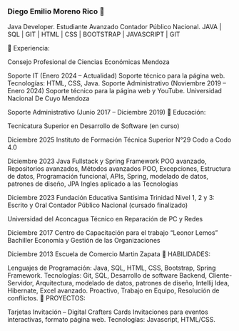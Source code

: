 ### Diego Emilio Moreno Rico 👋

<!--
**diegomr949/diegomr949** is a ✨ _special_ ✨ repository because its `README.md` (this file) appears on your GitHub profile.

Here are some ideas to get you started:

- 🔭 I’m currently working on ...
- 🌱 I’m currently learning ...
- 👯 I’m looking to collaborate on ...
- 🤔 I’m looking for help with ...
- 💬 Ask me about ...
- 📫 How to reach me: ...
- 😄 Pronouns: ...
- ⚡ Fun fact: ...
-->

Java Developer. Estudiante Avanzado Contador Público Nacional. JAVA | SQL | GIT | HTML | CSS | BOOTSTRAP | JAVASCRIPT | GIT

🔭 Experiencia:


Consejo Profesional de Ciencias Económicas Mendoza

Soporte IT (Enero 2024 – Actualidad)
Soporte técnico para la página web.
Tecnologías: HTML, CSS, Java.
Soporte Administrativo (Noviembre 2019 – Enero 2024)
Soporte técnico para la página web y YouTube.
Universidad Nacional De Cuyo Mendoza

Soporte Administrativo (Junio 2017 – Diciembre 2019)
🌱 Educación:

Tecnicatura Superior en Desarrollo de Software (en curso)

Diciembre 2025
Instituto de Formación Técnica Superior N°29
Codo a Codo 4.0

Diciembre 2023
Java Fullstack y Spring Framework
POO avanzado, Repositorios avanzados, Métodos avanzados POO, Excepciones, Estructura de datos, Programación
funcional, APIs, Spring, modelado de datos, patrones de diseño, JPA
Ingles aplicado a las Tecnologías

Diciembre 2023
Fundación Educativa Santísima Trinidad
Nivel 1, 2 y 3: Escrito y Oral
Contador Público Nacional (cursado finalizado)

Universidad del Aconcagua
Técnico en Reparación de PC y Redes

Diciembre 2017
Centro de Capacitación para el trabajo “Leonor Lemos”
Bachiller Economía y Gestión de las Organizaciones

Diciembre 2013
Escuela de Comercio Martin Zapata
💼 HABILIDADES:

Lenguajes de Programación: Java, SQL, HTML, CSS, Bootstrap, Spring Framework.
Tecnologías: Git, SQL, Desarrollo de software Backend, Cliente-Servidor, Arquitectura, modelado de datos, patrones de diseño, Intellij Idea, Hibernate, Excel avanzado.
Proactivo, Trabajo en Equipo, Resolución de conflictos.
🚀 PROYECTOS:

Tarjetas Invitación – Digital Crafters Cards
Invitaciones para eventos interactivas, formato página web.
Tecnologías: Javascript, HTML/CSS.

